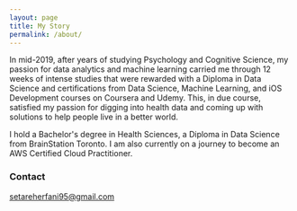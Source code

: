 ```yaml
---
layout: page
title: My Story
permalink: /about/
---
```


In mid-2019, after years of studying Psychology and Cognitive Science, my passion for data analytics and machine learning carried me through 12 weeks of intense studies that were rewarded with a Diploma in Data Science and certifications from Data Science, Machine Learning, and iOS Development courses on Coursera and Udemy. This, in due course, satisfied my passion for digging into health data and coming up with solutions to help people live in a better world.

I hold a Bachelor's degree in Health Sciences, a Diploma in Data Science from BrainStation Toronto. I am also currently on a journey to become an AWS Certified Cloud Practitioner.

### Contact 

[setareherfani95@gmail.com](mailto:setareherfani95@gmail.com)